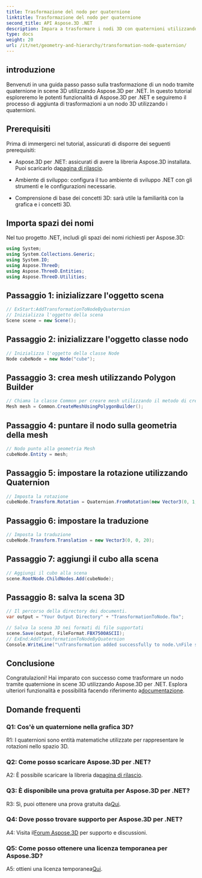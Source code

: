 ```yaml
---
title: Trasformazione del nodo per quaternione
linktitle: Trasformazione del nodo per quaternione
second_title: API Aspose.3D .NET
description: Impara a trasformare i nodi 3D con quaternioni utilizzando Aspose.3D per .NET. Guida passo passo per principianti.
type: docs
weight: 20
url: /it/net/geometry-and-hierarchy/transformation-node-quaternion/
---
```

## introduzione

Benvenuti in una guida passo passo sulla trasformazione di un nodo tramite quaternione in scene 3D utilizzando Aspose.3D per .NET. In questo tutorial esploreremo le potenti funzionalità di Aspose.3D per .NET e seguiremo il processo di aggiunta di trasformazioni a un nodo 3D utilizzando i quaternioni.

## Prerequisiti

Prima di immergerci nel tutorial, assicurati di disporre dei seguenti prerequisiti:

-  Aspose.3D per .NET: assicurati di avere la libreria Aspose.3D installata. Puoi scaricarlo da[pagina di rilascio](https://releases.aspose.com/3d/net/).

- Ambiente di sviluppo: configura il tuo ambiente di sviluppo .NET con gli strumenti e le configurazioni necessarie.

- Comprensione di base dei concetti 3D: sarà utile la familiarità con la grafica e i concetti 3D.

## Importa spazi dei nomi

Nel tuo progetto .NET, includi gli spazi dei nomi richiesti per Aspose.3D:

```csharp
using System;
using System.Collections.Generic;
using System.IO;
using Aspose.ThreeD;
using Aspose.ThreeD.Entities;
using Aspose.ThreeD.Utilities;
```

## Passaggio 1: inizializzare l'oggetto scena

```csharp
// ExStart:AddTransformationToNodeByQuaternion
// Inizializza l'oggetto della scena
Scene scene = new Scene();
```

## Passaggio 2: inizializzare l'oggetto classe nodo

```csharp
// Inizializza l'oggetto della classe Node
Node cubeNode = new Node("cube");
```

## Passaggio 3: crea mesh utilizzando Polygon Builder

```csharp
// Chiama la classe Common per creare mesh utilizzando il metodo di creazione poligoni per impostare l'istanza della mesh
Mesh mesh = Common.CreateMeshUsingPolygonBuilder();
```

## Passaggio 4: puntare il nodo sulla geometria della mesh

```csharp
// Nodo punto alla geometria Mesh
cubeNode.Entity = mesh;
```

## Passaggio 5: impostare la rotazione utilizzando Quaternion

```csharp
// Imposta la rotazione
cubeNode.Transform.Rotation = Quaternion.FromRotation(new Vector3(0, 1, 0), new Vector3(0.3, 0.5, 0.1));            
```

## Passaggio 6: impostare la traduzione

```csharp
// Imposta la traduzione
cubeNode.Transform.Translation = new Vector3(0, 0, 20);            
```

## Passaggio 7: aggiungi il cubo alla scena

```csharp
// Aggiungi il cubo alla scena
scene.RootNode.ChildNodes.Add(cubeNode);
```

## Passaggio 8: salva la scena 3D

```csharp
// Il percorso della directory dei documenti.
var output = "Your Output Directory" + "TransformationToNode.fbx";

// Salva la scena 3D nei formati di file supportati
scene.Save(output, FileFormat.FBX7500ASCII);
// ExEnd:AddTransformationToNodeByQuaternion
Console.WriteLine("\nTransformation added successfully to node.\nFile saved at " + output);
```

## Conclusione

 Congratulazioni! Hai imparato con successo come trasformare un nodo tramite quaternione in scene 3D utilizzando Aspose.3D per .NET. Esplora ulteriori funzionalità e possibilità facendo riferimento a[documentazione](https://reference.aspose.com/3d/net/).

## Domande frequenti

### Q1: Cos'è un quaternione nella grafica 3D?

R1: I quaternioni sono entità matematiche utilizzate per rappresentare le rotazioni nello spazio 3D.

### Q2: Come posso scaricare Aspose.3D per .NET?

 A2: È possibile scaricare la libreria da[pagina di rilascio](https://releases.aspose.com/3d/net/).

### Q3: È disponibile una prova gratuita per Aspose.3D per .NET?

 R3: Sì, puoi ottenere una prova gratuita da[Qui](https://releases.aspose.com/).

### Q4: Dove posso trovare supporto per Aspose.3D per .NET?

 A4: Visita il[Forum Aspose.3D](https://forum.aspose.com/c/3d/18) per supporto e discussioni.

### Q5: Come posso ottenere una licenza temporanea per Aspose.3D?

 A5: ottieni una licenza temporanea[Qui](https://purchase.aspose.com/temporary-license/).
